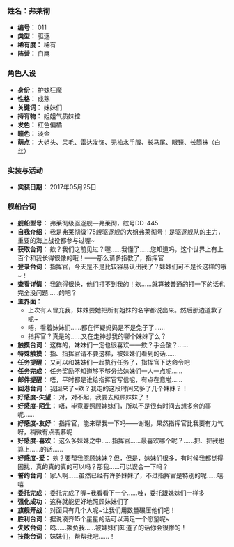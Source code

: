 ### 姓名：弗莱彻
* **编号：** 011
* **类型：** 驱逐
* **稀有度：** 稀有
* **阵营：** 白鹰


### 角色人设
* **身份：** 护妹狂魔
* **性格：** 成熟
* **关键词：** 妹妹们
* **持有物：** 姐姐气质妹控
* **发色：** 红色偏橘
* **瞳色：** 淡金
* **萌点：** 大姐头、呆毛、雷达发饰、无袖水手服、长马尾、眼镜、长筒袜（白丝）


### 实装与活动
* **实装日期：** 2017年05月25日


### 舰船台词
* **舰船型号：** 弗莱彻级驱逐舰—弗莱彻，舷号DD-445
* **自我介绍：** 我是弗莱彻级175艘驱逐舰的大姐弗莱彻号！是驱逐舰队的主力，重要的海上战役都参与过喔~
* **获取台词：** 欸？我们之前见过？喔……我懂了……您知道吗，这个世界上有上百个和我长得很像的哦！——那么请多指教了，指挥官
* **登录台词：** 指挥官，今天是不是比较容易认出我了？妹妹们可不是长这样的哦~！
* **查看详情：** 我跑得很快，他们打不到我的！欸……就算被普通的打一下的话也完全没问题……的吧？
* **主界面：**
  * 上次有人冒充我，妹妹要她把所有姐妹的名字都说出来。然后那边道歉了呢~
  * 唔，看着妹妹们……都在怀疑妈妈是不是兔子了……
  * 指挥官？真是的……又在走神想我的哪个妹妹了么？
* **触摸台词：** 这样的，妹妹们一定也很喜欢——欸？手会酸？……
* **特殊触摸：** 指、指挥官请不要这样，被妹妹们看到的话……
* **任务提醒：** 又可以和妹妹们一起执行任务了，指挥官下达命令吧
* **任务完成：** 任务奖励不知道够不够分给妹妹们一人一点呢……
* **邮件提醒：** 唔，平时都是谁给指挥官写信呢，有点在意啦……
* **回港台词：** 我回来了~欸？我走的这段时间又多了几个妹妹？！
* **好感度-失望：** 对，对不起，我要去照顾妹妹了！
* **好感度-陌生：** 唔，毕竟要照顾妹妹们，所以不是很有时间去想多余的事呢……
* **好感度-友好：** 指挥官，能来帮我一下吗——谢谢，果然指挥官比我要有力气呀，稍微有点羡慕呢
* **好感度-喜欢：** 这么多妹妹之中……指挥官……最喜欢哪个呢？……把、把我也算上……的话……
* **好感度-爱：** 欸？要帮我照顾妹妹？但，但是，妹妹们很多，有时候我都觉得困扰，真的真的真的可以吗？那我……可以误会一下吗？
* **誓约台词：** 家人啊……虽然已经有许多妹妹了，不过指挥官是特别的呢……嘻嘻
* **委托完成：** 委托完成了喔~我看看下一个……哇，委托跟妹妹们一样多
* **强化成功：** 这样就能更好地照顾妹妹们了
* **旗舰开战：** 对面只有几个人呢~让我们用数量碾压他们吧！
* **胜利台词：** 据说凑齐15个星星的话可以满足一个愿望呢~
* **失败台词：** 呜……欺负我……被妹妹们知道了的话你会很惨的！
* **技能台词：** 妹妹们，帮帮我吧……！
